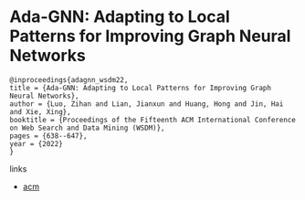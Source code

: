 # Ada-GNN: Adapting to Local Patterns for Improving Graph Neural Networks

```
@inproceedings{adagnn_wsdm22,
title = {Ada-GNN: Adapting to Local Patterns for Improving Graph Neural Networks},
author = {Luo, Zihan and Lian, Jianxun and Huang, Hong and Jin, Hai and Xie, Xing},
booktitle = {Proceedings of the Fifteenth ACM International Conference on Web Search and Data Mining (WSDM)},
pages = {638--647},
year = {2022}
}
```

links
- [acm](https://dl.acm.org/doi/10.1145/3488560.3498460)
